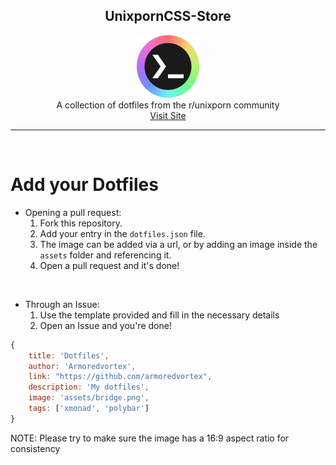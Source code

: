 <h2 align=center>UnixpornCSS-Store</h2>

<div align=center>
<img width="100px" src="assets/unixporn.png"> <br>
A collection of dotfiles from the r/unixporn community
<br>
<a href="https://unixporn-store.github.io">Visit Site</a>
</div>

---
<br>

# Add your Dotfiles
+ Opening a pull request:
  1. Fork this repository.
  2. Add your entry in the `dotfiles.json` file.
  3. The image can be added via a url, or by adding an image inside the `assets` folder and referencing it.
  4. Open a pull request and it's done!

<br>

+ Through an Issue:
    1. Use the template provided and fill in the necessary details
    2. Open an Issue and you're done!

```js
{
    title: 'Dotfiles',
    author: 'Armoredvortex',
    link: "https://github.com/armoredvortex",
    description: 'My dotfiles',
    image: 'assets/bridge.png',
    tags: ['xmonad', 'polybar']
}
```
NOTE: Please try to make sure the image has a 16:9 aspect ratio for consistency
